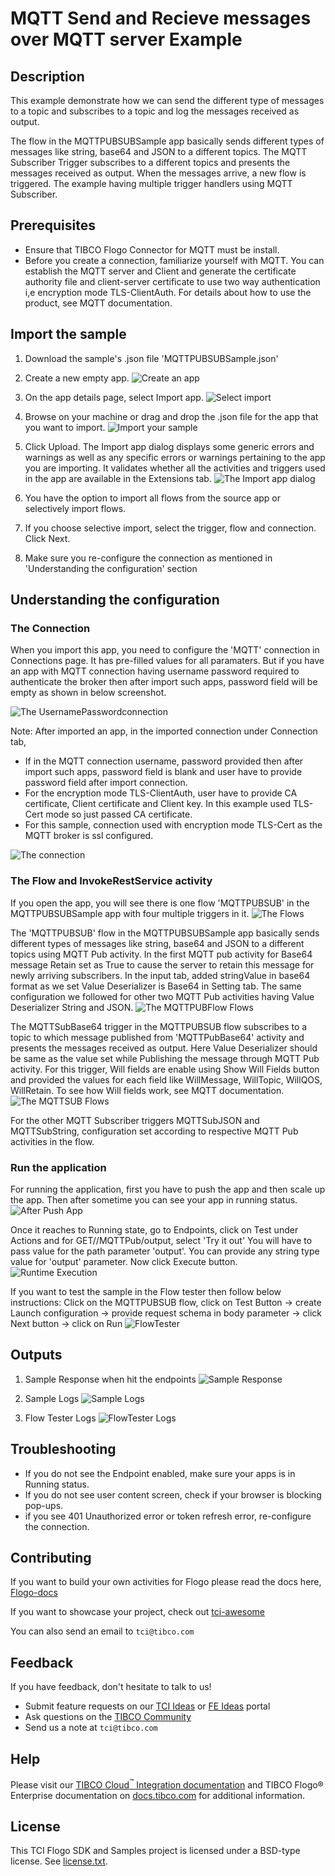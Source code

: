 # MQTT Send and Recieve messages over MQTT server Example


## Description

This example demonstrate how we can send the different type of messages to a topic and subscribes to a topic and log the messages received as output.

The flow in the MQTTPUBSUBSample app basically sends different types of messages like string, base64 and JSON to a different topics. The MQTT Subscriber Trigger subscribes to a different topics and presents the messages received as output. When the messages arrive, a new flow is triggered. The example having multiple trigger handlers using MQTT Subscriber.

## Prerequisites

* Ensure that TIBCO Flogo Connector for MQTT must be install.
* Before you create a connection, familiarize yourself with MQTT. You can establish the MQTT server and Client and generate the certificate authority file and client-server certificate to use two way authentication i,e encryption mode TLS-ClientAuth. For details about how to use the product, see MQTT documentation. 

## Import the sample

1. Download the sample's .json file 'MQTTPUBSUBSample.json'

2. Create a new empty app.
![Create an app](../../../import-screenshots/2.png)

3. On the app details page, select Import app.
![Select import](../../../import-screenshots/3.png)

4. Browse on your machine or drag and drop the .json file for the app that you want to import.
![Import your sample](../../../import-screenshots/MQTTPUBSUBSample/ImportMQTTApp.png)

5. Click Upload. The Import app dialog displays some generic errors and warnings as well as any specific errors or warnings pertaining to the app you are importing. It validates whether all the activities and triggers used in the app are available in the Extensions tab.
![The Import app dialog](../../../import-screenshots/MQTTPUBSUBSample/ImportDialog.png)

6. You have the option to import all flows from the source app or selectively import flows.

7. If you choose selective import, select the trigger, flow and connection. Click Next.

8. Make sure you re-configure the connection as mentioned in 'Understanding the configuration' section

## Understanding the configuration

### The Connection
When you import this app, you need to configure the 'MQTT' connection in Connections page. It has pre-filled values for all paramaters. But if you have an app with MQTT connection having username password required to authenticate the broker then after import such apps, password field will be empty as shown in below screenshot.

![The UsernamePasswordconnection](../../../import-screenshots/MQTTPUBSUBSample/ImportedMQTTConnectionPasswordBlank.png)

Note: After imported an app, in the imported connection under Connection tab,
* If in the MQTT connection username, password provided then after import such apps, password field is blank and user have to provide password field after import connection. 
* For the encryption mode TLS-ClientAuth, user have to provide CA certificate, Client certificate and Client key. In this example used TLS-Cert mode so just passed CA certificate.  
* For this sample, connection used with encryption mode TLS-Cert as the MQTT broker is ssl configured.

![The connection](../../../import-screenshots/MQTTPUBSUBSample/MQTTConnection.png)

### The Flow and InvokeRestService activity
If you open the app, you will see there is one flow 'MQTTPUBSUB' in the MQTTPUBSUBSample app with four multiple triggers in it. 
![The Flows](../../../import-screenshots/MQTTPUBSUBSample/Flows.png)

The 'MQTTPUBSUB' flow in the MQTTPUBSUBSample app basically sends  different types of messages like string, base64 and JSON to a different topics using MQTT Pub activity. In the first MQTT pub activity for Base64 message Retain set as True to cause the server to retain this message for newly arriving subscribers. In the input tab, added stringValue in base64 format as we set Value Deserializer is Base64 in Setting tab. The same configuration we followed for other two MQTT Pub activities having Value Deserializer String and JSON.
![The MQTTPUBFlow Flows](../../../import-screenshots/MQTTPUBSUBSample/MQTTPUBFlow.png)

The MQTTSubBase64 trigger in the MQTTPUBSUB flow subscribes to a topic to which message published from 'MQTTPubBase64' activity and presents the messages received as output. Here Value Deserializer should be same as the value set while Publishing the message through MQTT Pub activity. For this trigger, Will fields are enable using Show Will Fields button and provided the values for each field like WillMessage, WillTopic, WillQOS, WillRetain. To see how Will fields work, see MQTT documentation. 
![The MQTTSUB Flows](../../../import-screenshots/MQTTPUBSUBSample/MQTTSUB.png)

For the other MQTT Subscriber triggers MQTTSubJSON and MQTTSubString, configuration set according to respective MQTT Pub activities in the flow.

### Run the application
For running the application, first you have to push the app and then scale up the app. Then after sometime you can see your app in running status.
![After Push App](../../../import-screenshots/MQTTPUBSUBSample/AfterPushAppRunningState.png)

Once it reaches to Running state, go to Endpoints, click on Test under Actions and for GET//MQTTPub/output, select 'Try it out'
You will have to pass value for the path parameter 'output'. You can provide any string type value for 'output' parameter.
Now click Execute button.
![Runtime Execution](../../../import-screenshots/MQTTPUBSUBSample/RESTRequest.png)

If you want to test the sample in the Flow tester then follow below instructions:
Click on the MQTTPUBSUB flow, click on Test Button -> create Launch configuration -> provide request schema in body parameter -> click Next button -> click on Run
![FlowTester](../../import-screenshots/MQTTPUBSUBSample/Flowtester.png)

## Outputs

1. Sample Response when hit the endpoints
![Sample Response](../../../import-screenshots/MQTTPUBSUBSample/RuntimeExecution.png)

2. Sample Logs
![Sample Logs](../../../import-screenshots/MQTTPUBSUBSample/SampleLogs.png)

3. Flow Tester Logs
![FlowTester Logs](../../../import-screenshots/MQTTPUBSUBSample/FlowTesterLogs.png)


## Troubleshooting

* If you do not see the Endpoint enabled, make sure your apps is in Running status.
* If you do not see user content screen, check if your browser is blocking pop-ups.
* if you see 401 Unauthorized error or token refresh error, re-configure the connection.

## Contributing
If you want to build your own activities for Flogo please read the docs here, [Flogo-docs](https://tibcosoftware.github.io/flogo/)

If you want to showcase your project, check out [tci-awesome](https://github.com/TIBCOSoftware/tci-awesome)

You can also send an email to `tci@tibco.com`

## Feedback
If you have feedback, don't hesitate to talk to us!

* Submit feature requests on our [TCI Ideas](https://ideas.tibco.com/?project=TCI) or [FE Ideas](https://ideas.tibco.com/?project=FE) portal
* Ask questions on the [TIBCO Community](https://community.tibco.com/answers/product/344006)
* Send us a note at `tci@tibco.com`

## Help
Please visit our [TIBCO Cloud<sup>&trade;</sup> Integration documentation](https://integration.cloud.tibco.com/docs/) and TIBCO Flogo® Enterprise documentation on [docs.tibco.com](https://docs.tibco.com/) for additional information.

## License
This TCI Flogo SDK and Samples project is licensed under a BSD-type license. See [license.txt](license.txt).
